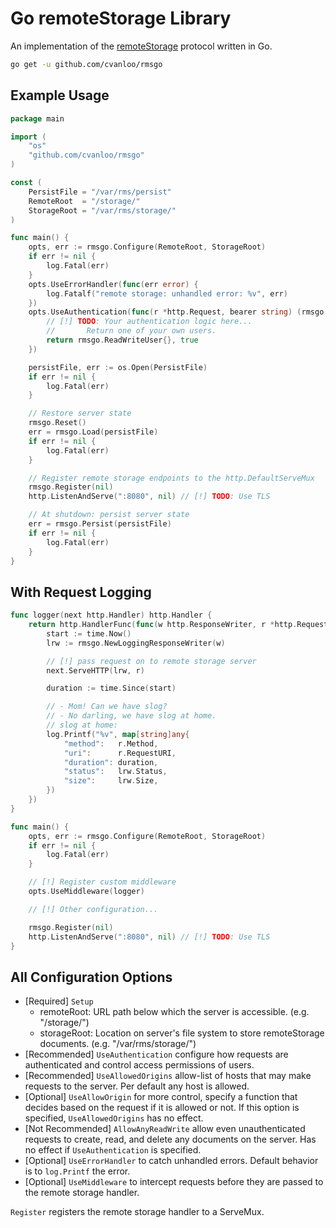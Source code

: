 # Go remoteStorage Library

An implementation of the
[remoteStorage](https://datatracker.ietf.org/doc/html/draft-dejong-remotestorage-21)
protocol written in Go.

```sh
go get -u github.com/cvanloo/rmsgo
```

## Example Usage

```go
package main

import (
    "os"
    "github.com/cvanloo/rmsgo"
)

const (
    PersistFile = "/var/rms/persist"
    RemoteRoot  = "/storage/"
    StorageRoot = "/var/rms/storage/"
)

func main() {
    opts, err := rmsgo.Configure(RemoteRoot, StorageRoot)
    if err != nil {
        log.Fatal(err)
    }
    opts.UseErrorHandler(func(err error) {
        log.Fatalf("remote storage: unhandled error: %v", err)
    })
    opts.UseAuthentication(func(r *http.Request, bearer string) (rmsgo.User, bool) {
        // [!] TODO: Your authentication logic here...
        //       Return one of your own users.
        return rmsgo.ReadWriteUser{}, true
    })

    persistFile, err := os.Open(PersistFile)
    if err != nil {
        log.Fatal(err)
    }

    // Restore server state
    rmsgo.Reset()
    err = rmsgo.Load(persistFile)
    if err != nil {
        log.Fatal(err)
    }

    // Register remote storage endpoints to the http.DefaultServeMux
    rmsgo.Register(nil)
    http.ListenAndServe(":8080", nil) // [!] TODO: Use TLS

    // At shutdown: persist server state
    err = rmsgo.Persist(persistFile)
    if err != nil {
        log.Fatal(err)
    }
}
```

## With Request Logging

```go
func logger(next http.Handler) http.Handler {
    return http.HandlerFunc(func(w http.ResponseWriter, r *http.Request) {
        start := time.Now()
        lrw := rmsgo.NewLoggingResponseWriter(w)

        // [!] pass request on to remote storage server
        next.ServeHTTP(lrw, r)

        duration := time.Since(start)

        // - Mom! Can we have slog?
        // - No darling, we have slog at home.
        // slog at home:
        log.Printf("%v", map[string]any{
            "method":   r.Method,
            "uri":      r.RequestURI,
            "duration": duration,
            "status":   lrw.Status,
            "size":     lrw.Size,
        })
    })
}

func main() {
    opts, err := rmsgo.Configure(RemoteRoot, StorageRoot)
    if err != nil {
        log.Fatal(err)
    }

    // [!] Register custom middleware
    opts.UseMiddleware(logger)

    // [!] Other configuration...

    rmsgo.Register(nil)
    http.ListenAndServe(":8080", nil) // [!] TODO: Use TLS
}
```

## All Configuration Options

- \[Required] `Setup` 
  - remoteRoot: URL path below which the server is accessible. (e.g. "/storage/")
  - storageRoot: Location on server's file system to store remoteStorage documents. (e.g. "/var/rms/storage/")
- \[Recommended] `UseAuthentication` configure how requests are authenticated and control access permissions of users.
- \[Recommended] `UseAllowedOrigins` allow-list of hosts that may make requests to the server. Per default any host is allowed.
- \[Optional] `UseAllowOrigin` for more control, specify a function that decides based on the request if it is allowed or not. If this option is specified, `UseAllowedOrigins` has no effect.
- \[Not Recommended] `AllowAnyReadWrite` allow even unauthenticated requests to create, read, and delete any documents on the server. Has no effect if `UseAuthentication` is specified.
- \[Optional] `UseErrorHandler` to catch unhandled errors. Default behavior is to `log.Printf` the error.
- \[Optional] `UseMiddleware` to intercept requests before they are passed to the remote storage handler.

`Register` registers the remote storage handler to a ServeMux.
